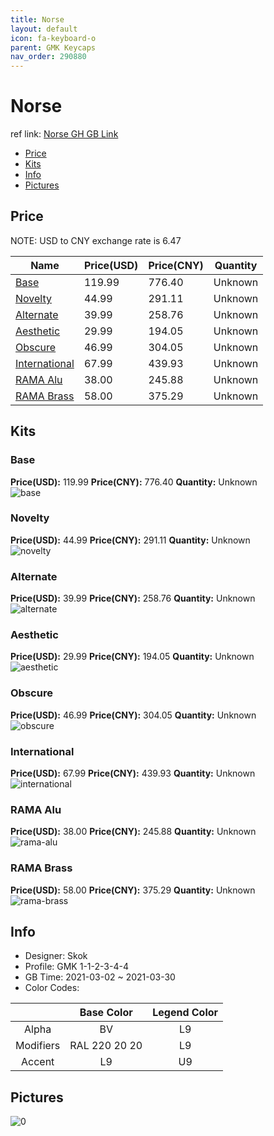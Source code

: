```yaml
---
title: Norse 
layout: default
icon: fa-keyboard-o
parent: GMK Keycaps
nav_order: 290880
---
```


# Norse 

ref link: [Norse GH GB Link](https://geekhack.org/index.php?topic=111473.0)

* [Price](#price)
* [Kits](#kits)
* [Info](#info)
* [Pictures](#pictures)

## Price

NOTE: USD to CNY exchange rate is 6.47

| Name          | Price(USD)   |  Price(CNY) | Quantity |
| ------------- | ------------ |  ---------- | -------- |
|[Base](#base)|119.99|776.40|Unknown|
|[Novelty](#novelty)|44.99|291.11|Unknown|
|[Alternate](#alternate)|39.99|258.76|Unknown|
|[Aesthetic](#aesthetic)|29.99|194.05|Unknown|
|[Obscure](#obscure)|46.99|304.05|Unknown|
|[International](#international)|67.99|439.93|Unknown|
|[RAMA Alu](#rama-alu)|38.00|245.88|Unknown|
|[RAMA Brass](#rama-brass)|58.00|375.29|Unknown|


## Kits
### Base  
**Price(USD):** 119.99	**Price(CNY):** 776.40	**Quantity:** Unknown  
<img src="{{ 'assets/images/gmk-keycaps/Norse/kits_pics/base.png' | relative_url }}" alt="base" class="image featured">

### Novelty  
**Price(USD):** 44.99	**Price(CNY):** 291.11	**Quantity:** Unknown  
<img src="{{ 'assets/images/gmk-keycaps/Norse/kits_pics/novelty.png' | relative_url }}" alt="novelty" class="image featured">

### Alternate  
**Price(USD):** 39.99	**Price(CNY):** 258.76	**Quantity:** Unknown  
<img src="{{ 'assets/images/gmk-keycaps/Norse/kits_pics/alternate.png' | relative_url }}" alt="alternate" class="image featured">

### Aesthetic  
**Price(USD):** 29.99	**Price(CNY):** 194.05	**Quantity:** Unknown  
<img src="{{ 'assets/images/gmk-keycaps/Norse/kits_pics/aesthetic.png' | relative_url }}" alt="aesthetic" class="image featured">

### Obscure  
**Price(USD):** 46.99	**Price(CNY):** 304.05	**Quantity:** Unknown  
<img src="{{ 'assets/images/gmk-keycaps/Norse/kits_pics/obscure.png' | relative_url }}" alt="obscure" class="image featured">

### International  
**Price(USD):** 67.99	**Price(CNY):** 439.93	**Quantity:** Unknown  
<img src="{{ 'assets/images/gmk-keycaps/Norse/kits_pics/international.png' | relative_url }}" alt="international" class="image featured">

### RAMA Alu  
**Price(USD):** 38.00	**Price(CNY):** 245.88	**Quantity:** Unknown  
<img src="{{ 'assets/images/gmk-keycaps/Norse/kits_pics/rama-alu.png' | relative_url }}" alt="rama-alu" class="image featured">

### RAMA Brass  
**Price(USD):** 58.00	**Price(CNY):** 375.29	**Quantity:** Unknown  
<img src="{{ 'assets/images/gmk-keycaps/Norse/kits_pics/rama-brass.png' | relative_url }}" alt="rama-brass" class="image featured">

## Info
* Designer: Skok  
* Profile: GMK 1-1-2-3-4-4  
* GB Time: 2021-03-02 ~ 2021-03-30  
* Color Codes:  

| |Base Color     | Legend Color
| :-------------: | :-------------: | :------------:
|Alpha|BV|L9
|Modifiers|RAL 220 20 20|L9
|Accent|L9|U9


## Pictures  
<img src="{{ 'assets/images/gmk-keycaps/Norse/rendering_pics/0.png' | relative_url }}" alt="0" class="image featured">
